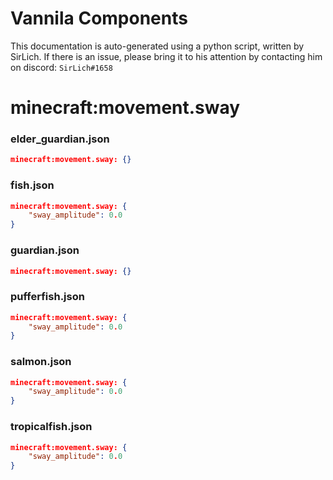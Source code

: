 # Vannila Components
This documentation is auto-generated using a python script, written by SirLich. If there is an issue, please bring it to his attention by contacting him on discord: `SirLich#1658`

# minecraft:movement.sway
### elder_guardian.json
```JSON
minecraft:movement.sway: {}
```

### fish.json
```JSON
minecraft:movement.sway: {
    "sway_amplitude": 0.0
}
```

### guardian.json
```JSON
minecraft:movement.sway: {}
```

### pufferfish.json
```JSON
minecraft:movement.sway: {
    "sway_amplitude": 0.0
}
```

### salmon.json
```JSON
minecraft:movement.sway: {
    "sway_amplitude": 0.0
}
```

### tropicalfish.json
```JSON
minecraft:movement.sway: {
    "sway_amplitude": 0.0
}
```

